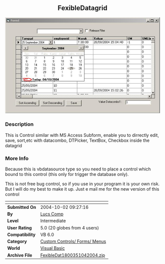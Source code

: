 ﻿<div align="center">

## FexibleDatagrid

<img src="PIC2004104151297116.jpg">
</div>

### Description

This is Control similar with MS Access Subform, enable you to dirrectly edit, save, sort,etc with datacombo, DTPicker, TextBox, Checkbox inside the datagrid
 
### More Info
 
Because this is vbdatasource type so you need to place a control which bound to this control (this only for trigger the database only).

This is not free bug control, so if you use in your program it is your own risk. But I will do my best to make it up. Just e mail me for the new version of this control


<span>             |<span>
---                |---
**Submitted On**   |2004-10-02 09:27:16
**By**             |[Lucs Comp](https://github.com/Planet-Source-Code/PSCIndex/blob/master/ByAuthor/lucs-comp.md)
**Level**          |Intermediate
**User Rating**    |5.0 (20 globes from 4 users)
**Compatibility**  |VB 6\.0
**Category**       |[Custom Controls/ Forms/  Menus](https://github.com/Planet-Source-Code/PSCIndex/blob/master/ByCategory/custom-controls-forms-menus__1-4.md)
**World**          |[Visual Basic](https://github.com/Planet-Source-Code/PSCIndex/blob/master/ByWorld/visual-basic.md)
**Archive File**   |[FexibleDat1800351042004\.zip](https://github.com/Planet-Source-Code/lucs-comp-fexibledatagrid__1-56512/archive/master.zip)








